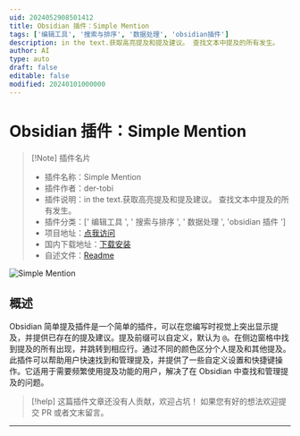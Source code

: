 ```yaml
---
uid: 2024052908501412
title: Obsidian 插件：Simple Mention
tags: ['编辑工具', '搜索与排序', '数据处理', 'obsidian插件']
description: in the text.获取高亮提及和提及建议。 查找文本中提及的所有发生。
author: AI
type: auto
draft: false
editable: false
modified: 20240101000000
---
```


# Obsidian 插件：Simple Mention

> [!Note] 插件名片
> - 插件名称：Simple Mention
> - 插件作者：der-tobi
> - 插件说明：in the text.获取高亮提及和提及建议。 查找文本中提及的所有发生。
> - 插件分类：[' 编辑工具 ', ' 搜索与排序 ', ' 数据处理 ', 'obsidian 插件 ']
> - 项目地址：[点我访问](https://github.com/der-tobi/obsidian-simple-mention)
> - 国内下载地址：[下载安装](https://pkmer.cn/products/plugin/pluginMarket/?obsidian-simple-mention)
> - 自述文件：[Readme](https://ghproxy.net/https://raw.githubusercontent.com/der-tobi/obsidian-simple-mention/main/README.md)

![Simple Mention](https://cdn.pkmer.cn/covers/obsidian-simple-mention.gif!pkmer)

## 概述

Obsidian 简单提及插件是一个简单的插件，可以在您编写时视觉上突出显示提及，并提供已存在的提及建议。提及前缀可以自定义，默认为 `@`。在侧边窗格中找到提及的所有出现，并跳转到相应行。通过不同的颜色区分个人提及和其他提及。此插件可以帮助用户快速找到和管理提及，并提供了一些自定义设置和快捷键操作。它适用于需要频繁使用提及功能的用户，解决了在 Obsidian 中查找和管理提及的问题。

> [!help]
> 这篇插件文章还没有人贡献，欢迎占坑！
> 如果您有好的想法欢迎提交 PR 或者文末留言。

---



